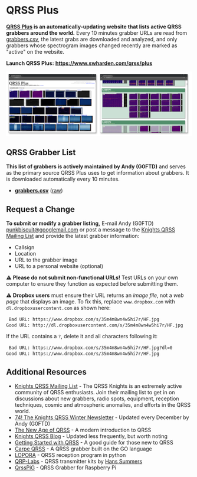
# QRSS Plus

**[QRSS Plus](https://www.swharden.com/qrss/plus) is an automatically-updating website that lists active QRSS grabbers around the world.** Every 10 minutes grabber URLs are read from [grabbers.csv](grabbers.csv), the latest grabs are downloaded and analyzed, and only grabbers whose spectrogram images changed recently are marked as "active" on the website.

**Launch QRSS Plus:** **https://www.swharden.com/qrss/plus**

[![](/misc/QRSSplus.png)](https://www.swharden.com/qrss/plus)


## QRSS Grabber List

**This list of grabbers is actively maintained by Andy (G0FTD)** and serves as the primary source QRSS Plus uses to get information about grabbers. It is downloaded automatically every 10 minutes.

* [**grabbers.csv**](grabbers.csv) ([raw](https://raw.githubusercontent.com/swharden/QRSSplus/master/grabbers.csv))

## Request a Change

**To submit or modify a grabber listing,** E-mail Andy (G0FTD) punkbiscuit@googlemail.com or post a message to the [Knights QRSS Mailing List](https://groups.io/g/qrssknights) and provide the latest grabber information:

* Callsign
* Location
* URL to the grabber image
* URL to a personal website (optional)

⚠️ **Please do not submit non-functional URLs!** Test URLs on your own computer to ensure they function as expected before submitting them.

⚠️ **Dropbox users** must ensure their URL returns an _image file_, not a _web page_ that displays an image. To fix this, replace `www.dropbox.com` with `dl.dropboxusercontent.com` as shown here:


```
 Bad URL: https://www.dropbox.com/s/35m4m8wn4w5hi7r/HF.jpg
Good URL: http://dl.dropboxusercontent.com/s/35m4m8wn4w5hi7r/HF.jpg
```

If the URL contains a `?`, delete it and all characters following it:

```
 Bad URL: https://www.dropbox.com/s/35m4m8wn4w5hi7r/HF.jpg?dl=0
Good URL: https://www.dropbox.com/s/35m4m8wn4w5hi7r/HF.jpg
```

## Additional Resources
* [Knights QRSS Mailing List](https://groups.io/g/qrssknights) - The QRSS Knights is an extremely active community of QRSS enthusiasts. Join their mailing list to get in on discussions about new grabbers, radio spots, equipment, reception techniques, cosmic and atmospheric anomalies, and efforts in the QRSS world.
* [74!
The Knights QRSS Winter Newsletter](https://swharden.com/qrss/74) - Updated every December by Andy (G0FTD)
* [The New Age of QRSS](https://swharden.com/blog/2020-10-03-new-age-of-qrss/) - A modern introduction to QRSS
* [Knights QRSS Blog](http://knightsqrss.blogspot.com/) - Updated less frequently, but worth noting
* [Getting Started with QRSS](http://knightsqrss.blogspot.com/2010/01/getting-started-with-qrss.html) - A good guide for those new to QRSS
* [Carpe QRSS](https://github.com/strickyak/carpe-qrss) - A QRSS grabber built on the GO language
* [LOPORA](http://www.qsl.net/pa2ohh/11lop.htm) - QRSS reception program in python
* [QRP-Labs](https://www.qrp-labs.com/) - QRSS transmitter kits by [Hans Summers](http://www.hanssummers.com)
* [QrssPiG](https://gitlab.com/hb9fxx/qrsspig) - QRSS Grabber for Raspberry Pi
